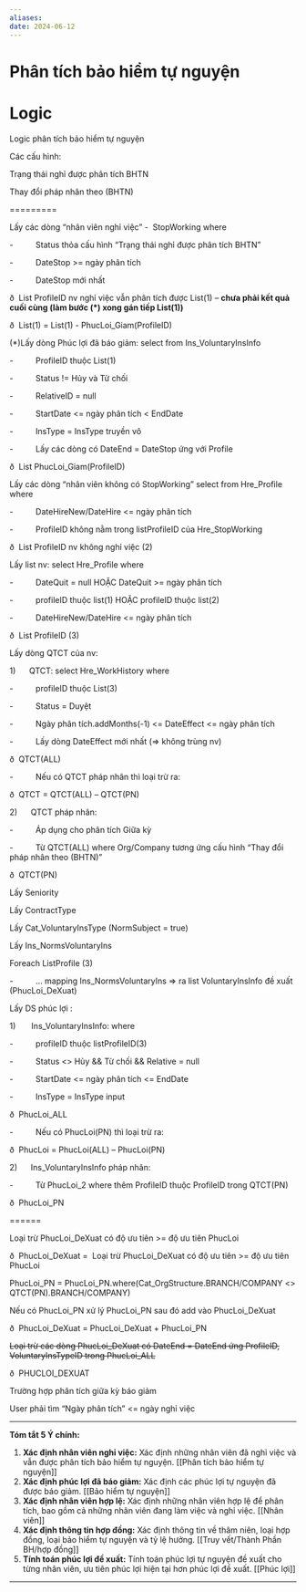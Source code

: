 ```yaml
---
aliases: 
date: 2024-06-12
---
```

# Phân tích bảo hiểm tự nguyện
# Logic
Logic phân tích bảo hiểm tự nguyện

Các cấu hình:

Trạng thái nghỉ được phân tích BHTN

Thay đổi pháp nhân theo (BHTN)

=========

Lấy các dòng “nhân viên nghỉ việc” -  StopWorking where

-          Status thỏa cấu hình “Trạng thái nghỉ được phân tích BHTN”

-          DateStop >= ngày phân tích

-          DateStop mới nhất

ð  List ProfileID nv nghỉ việc vẫn phân tích được List(1) – **chưa phải kết quả cuối cùng (làm bước (*) xong gán tiếp List(1))**

ð  List(1) = List(1) - PhucLoi_Giam(ProfileID)

(*)Lấy dòng Phúc lợi đã báo giảm: select from Ins_VoluntaryInsInfo

-          ProfileID thuộc List(1)

-          Status != Hủy và Từ chối

-          RelativeID = null

-          StartDate <= ngày phân tích < EndDate

-          InsType = InsType truyền vô

-          Lấy các dòng có DateEnd = DateStop ứng với Profile

ð  List PhucLoi_Giam(ProfileID)

Lấy các dòng “nhân viên không có StopWorking” select from Hre_Profile where

-          DateHireNew/DateHire <= ngày phân tích

-          ProfileID không nằm trong listProfileID của Hre_StopWorking

ð  List ProfileID nv không nghỉ việc (2)

Lấy list nv: select Hre_Profile where

-          DateQuit = null HOẶC DateQuit >= ngày phân tích

-          profileID thuộc list(1) HOẶC profileID thuộc list(2)

-          DateHireNew/DateHire <= ngày phân tích

ð  List ProfileID (3)

Lấy dòng QTCT của nv:

1)      QTCT: select Hre_WorkHistory where

-          profileID thuộc List(3)

-          Status = Duyệt

-          Ngày phân tích.addMonths(-1) <= DateEffect <= ngày phân tích

-          Lấy dòng DateEffect mới nhất (=> không trùng nv)

ð  QTCT(ALL)

-          Nếu có QTCT pháp nhân thì loại trừ ra:

ð  QTCT = QTCT(ALL) – QTCT(PN)

2)      QTCT pháp nhân:

-          Áp dụng cho phân tích Giữa kỳ

-          Từ QTCT(ALL) where Org/Company tương ứng cấu hình “Thay đổi pháp nhân theo (BHTN)”

ð  QTCT(PN)

Lấy Seniority

Lấy ContractType

Lấy Cat_VoluntaryInsType (NormSubject = true)

Lấy Ins_NormsVoluntaryIns

Foreach ListProfile (3)

-          … mapping Ins_NormsVoluntaryIns => ra list VoluntaryInsInfo đề xuất (PhucLoi_DeXuat)

Lấy DS phúc lợi :

1)       Ins_VoluntaryInsInfo: where

-          profileID thuộc listProfileID(3)

-          Status <> Hủy && Từ chối && Relative = null

-          StartDate <= ngày phân tích <= EndDate

-          InsType = InsType input

ð  PhucLoi_ALL

-          Nếu có PhucLoi(PN) thì loại trừ ra:

ð  PhucLoi = PhucLoi(ALL) – PhucLoi(PN)

2)      Ins_VoluntaryInsInfo pháp nhân:

-          Từ PhucLoi_2 where thêm ProfileID thuộc ProfileID trong QTCT(PN)

ð  PhucLoi_PN

======

Loại trừ PhucLoi_DeXuat có độ ưu tiên >= độ ưu tiên PhucLoi

ð  PhucLoi_DeXuat =  Loại trừ PhucLoi_DeXuat có độ ưu tiên >= độ ưu tiên PhucLoi

PhucLoi_PN = PhucLoi_PN.where(Cat_OrgStructure.BRANCH/COMPANY <> QTCT(PN).BRANCH/COMPANY)

Nếu có PhucLoi_PN xử lý PhucLoi_PN sau đó add vào PhucLoi_DeXuat

ð  PhucLoi_DeXuat = PhucLoi_DeXuat + PhucLoi_PN

~~Loại trừ các dòng PhucLoi_DeXuat có DateEnd = DateEnd ứng ProfileID, VoluntaryInsTypeID trong PhucLoi_ALL~~

ð  PHUCLOI_DEXUAT

Trường hợp phân tích giữa kỳ báo giảm

User phải tìm “Ngày phân tích” <= ngày nghỉ việc




--- 
**Tóm tắt 5 Ý chính:**

1. **Xác định nhân viên nghỉ việc:** Xác định những nhân viên đã nghỉ việc và vẫn được phân tích bảo hiểm tự nguyện. [[Phân tích bảo hiểm tự nguyện]]
2. **Xác định phúc lợi đã báo giảm:** Xác định các phúc lợi tự nguyện đã được báo giảm. [[Bảo hiểm tự nguyện]]
3. **Xác định nhân viên hợp lệ:** Xác định những nhân viên hợp lệ để phân tích, bao gồm cả những nhân viên đang làm việc và nghỉ việc. [[Nhân viên]]
4. **Xác định thông tin hợp đồng:** Xác định thông tin về thâm niên, loại hợp đồng, loại bảo hiểm tự nguyện và tỷ lệ hưởng. [[Truy vết/Thành Phần BH/hợp đồng]]
5. **Tính toán phúc lợi đề xuất:** Tính toán phúc lợi tự nguyện đề xuất cho từng nhân viên, ưu tiên phúc lợi hiện tại hơn phúc lợi đề xuất. [[Phúc lợi]]

 --- 


